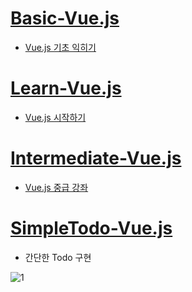 # [Basic-Vue.js](https://github.com/ymiru0324/learn-Vue.js/tree/main/Basic-Vue.js)
* [Vue.js 기초 익히기](https://youtube.com/playlist?list=PLB7CpjPWqHOtYP7P_0Ls9XNed0NLvmkAh)
# [Learn-Vue.js](https://github.com/ymiru0324/Learn-Vue.js/tree/main/Learn-Vue.js)
* [Vue.js 시작하기](https://inf.run/5ghn)   
# [Intermediate-Vue.js](https://github.com/ymiru0324/Learn-Vue.js/tree/main/Intermediate-Vue.js)
* [Vue.js 중급 강좌](https://inf.run/rhGB)
# [SimpleTodo-Vue.js](https://github.com/ymiru0324/learn-Vue.js/tree/main/SimpleTodo-Vue.js)
* 간단한 Todo 구현   

![1](https://user-images.githubusercontent.com/81818730/147568264-21c3a04f-eabf-4140-b852-874cf0e59a30.PNG)
